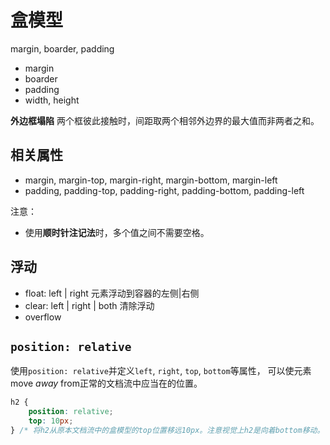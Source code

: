 # 盒模型

margin, boarder, padding

- margin
- boarder
- padding
- width, height

**外边框塌陷** 两个框彼此接触时，间距取两个相邻外边界的最大值而非两者之和。

## 相关属性

- margin, margin-top, margin-right, margin-bottom, margin-left
- padding, padding-top, padding-right, padding-bottom, padding-left

注意：

- 使用**顺时针注记法**时，多个值之间不需要空格。

## 浮动

- float: left | right 元素浮动到容器的左侧|右侧
- clear: left | right | both 清除浮动
- overflow

## `position: relative`

使用`position: relative`并定义`left`, `right`, `top`, `bottom`等属性，
可以使元素move *away* from正常的文档流中应当在的位置。

```css
h2 {
    position: relative;
    top: 10px;
} /* 将h2从原本文档流中的盒模型的top位置移远10px。注意视觉上h2是向着bottom移动。 */
```
